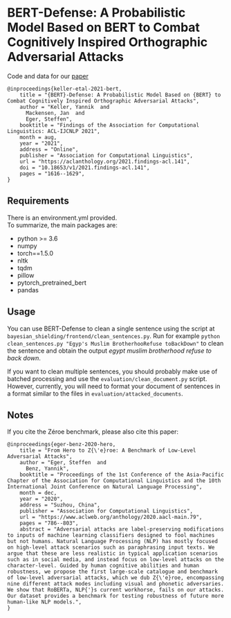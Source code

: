 # BERT-Defense: A Probabilistic Model Based on BERT to Combat Cognitively Inspired Orthographic Adversarial Attacks

Code and data for our [paper](https://arxiv.org/pdf/2106.01452.pdf)


```
@inproceedings{keller-etal-2021-bert,
    title = "{BERT}-Defense: A Probabilistic Model Based on {BERT} to Combat Cognitively Inspired Orthographic Adversarial Attacks",
    author = "Keller, Yannik  and
      Mackensen, Jan  and
      Eger, Steffen",
    booktitle = "Findings of the Association for Computational Linguistics: ACL-IJCNLP 2021",
    month = aug,
    year = "2021",
    address = "Online",
    publisher = "Association for Computational Linguistics",
    url = "https://aclanthology.org/2021.findings-acl.141",
    doi = "10.18653/v1/2021.findings-acl.141",
    pages = "1616--1629",
}
```

## Requirements
There is an environment.yml provided.  
To summarize, the main packages are:
+ python >= 3.6
+ numpy
+ torch==1.5.0
+ nltk
+ tqdm
+ pillow
+ pytorch_pretrained_bert
+ pandas

## Usage
You can use BERT-Defense to clean a single sentence using the script at `bayesian_shielding/frontend/clean_sentences.py`. Run for example `python clean_sentences.py "Egyp's Muslim BrotherhooRefuse toBackDown"` to clean the sentence and obtain the output *egypt muslim brotherhood refuse to back down*.

If you want to clean multiple sentences, you should probably make use of batched processing and use the `evaluation/clean_document.py` script. However, currently, you will need to format your document of sentences in a format similar to the files in `evaluation/attacked_documents`.

## Notes

If you cite the Zéroe benchmark, please also cite this paper:

```
@inproceedings{eger-benz-2020-hero,
    title = "From Hero to Z{\'e}roe: A Benchmark of Low-Level Adversarial Attacks",
    author = "Eger, Steffen  and
      Benz, Yannik",
    booktitle = "Proceedings of the 1st Conference of the Asia-Pacific Chapter of the Association for Computational Linguistics and the 10th International Joint Conference on Natural Language Processing",
    month = dec,
    year = "2020",
    address = "Suzhou, China",
    publisher = "Association for Computational Linguistics",
    url = "https://www.aclweb.org/anthology/2020.aacl-main.79",
    pages = "786--803",
    abstract = "Adversarial attacks are label-preserving modifications to inputs of machine learning classifiers designed to fool machines but not humans. Natural Language Processing (NLP) has mostly focused on high-level attack scenarios such as paraphrasing input texts. We argue that these are less realistic in typical application scenarios such as in social media, and instead focus on low-level attacks on the character-level. Guided by human cognitive abilities and human robustness, we propose the first large-scale catalogue and benchmark of low-level adversarial attacks, which we dub Z{\'e}roe, encompassing nine different attack modes including visual and phonetic adversaries. We show that RoBERTa, NLP{'}s current workhorse, fails on our attacks. Our dataset provides a benchmark for testing robustness of future more human-like NLP models.",
}
```
